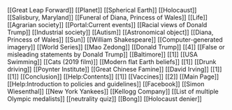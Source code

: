 [[Great Leap Forward]]
[[Planet]]
[[Spherical Earth]]
[[Holocaust]]
[[Salisbury, Maryland]]
[[Funeral of Diana, Princess of Wales]]
[[Life]]
[[Agrarian society]]
[[Portal:Current events]]
[[Racial views of Donald Trump]]
[[Industrial society]]
[[Autism]]
[[Astronomical object]]
[[Diana, Princess of Wales]]
[[Sun]]
[[William Shakespeare]]
[[Computer-generated imagery]]
[[World Series]]
[[Mao Zedong]]
[[Donald Trump]]
[[4]]
[[False or misleading statements by Donald Trump]]
[[Baltimore]]
[[1]]
[[USA Swimming]]
[[Cats (2019 film)]]
[[Modern flat Earth beliefs]]
[[1]]
[[Drunk driving]]
[[Poynter Institute]]
[[Great Chinese Famine]]
[[David Irving]]
[[1]]
[[1]]
[[Conclusion]]
[[Help:Contents]]
[[1]]
[[Vaccines]]
[[2]]
[[Main Page]]
[[Help:Introduction to policies and guidelines]]
[[Facebook]]
[[Simon Wiesenthal]]
[[New York Yankees]]
[[Kellogg Company]]
[[List of multiple Olympic medalists]]
[[neutrality quiz]]
[[Bong]]
[[Holocaust denier]]
